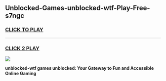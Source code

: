 
## Unblocked-Games-unblocked-wtf-Play-Free-s7ngc
<h3>
<a href="https://premium76.site?title=unblocked-wtf&ref=23A">CLICK TO PLAY</a></h3>
<hr>

<h3>
<a href="https://premium76.site?title=unblocked-wtf&ref=23A">CLICK 2 PLAY</a>
  
</h3>

<a href="https://premium76.site?title=unblocked-wtf&ref=23A"><img src="https://clearcache.store/games.png"></a>


**unblocked-wtf games unblocked: Your Gateway to Fun and Accessible Online Gaming**
